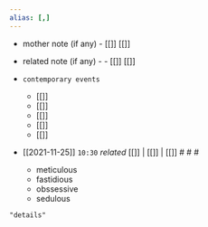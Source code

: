 ```yaml
---
alias: [,]
---
```

- mother note (if any)
		- [[]] [[]]
- related note (if any) -
		- [[]] [[]]
- `contemporary events`
	- [[]]
	- [[]]
	- [[]]
	- [[]]
	- [[]]

- [[2021-11-25]]  `10:30` _related_ [[]] | [[]] | [[]] # # #
	- meticulous
	- fastidious
	- obssessive
	- sedulous

```query
"details"
```